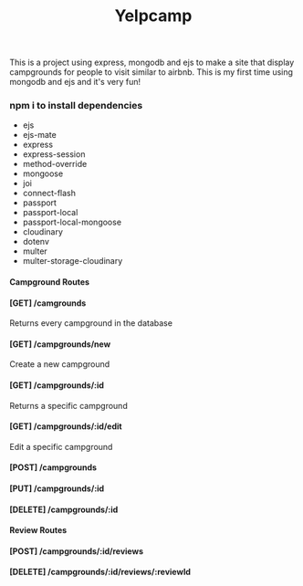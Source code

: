 <header>
<h1>Yelpcamp</h1>
</header>
<div>
<p>This is a project using express, mongodb and ejs to make a site that display campgrounds for people to visit similar to airbnb. This is my first time using mongodb and ejs and it's very fun!</p>
</div>

### npm i to install dependencies

- ejs
- ejs-mate
- express
- express-session
- method-override
- mongoose
- joi
- connect-flash
- passport
- passport-local
- passport-local-mongoose
- cloudinary
- dotenv
- multer
- multer-storage-cloudinary

#### Campground Routes

#### [GET] /camgrounds
Returns every campground in the database

#### [GET] /campgrounds/new
Create a new campground

#### [GET] /campgrounds/:id
Returns a specific campground

#### [GET] /campgrounds/:id/edit
Edit a specific campground

#### [POST] /campgrounds

#### [PUT] /campgrounds/:id

#### [DELETE] /campgrounds/:id

#### Review Routes

#### [POST] /campgrounds/:id/reviews

#### [DELETE] /campgrounds/:id/reviews/:reviewId
